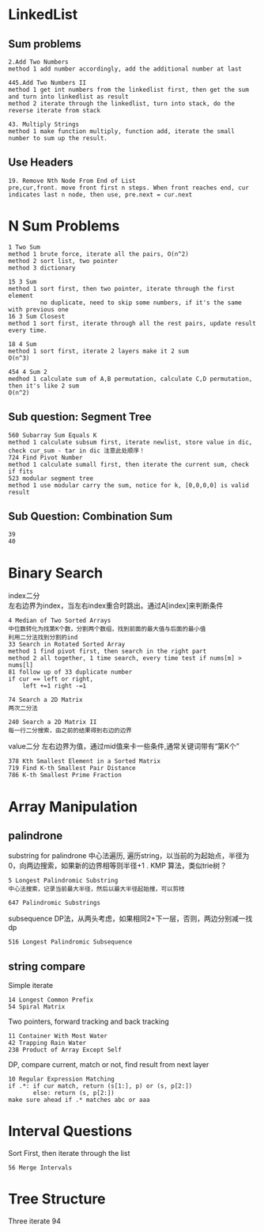 LinkedList 
====
  Sum problems
  ----
    2.Add Two Numbers
    method 1 add number accordingly, add the additional number at last
    
    445.Add Two Numbers II
    method 1 get int numbers from the linkedlist first, then get the sum and turn into linkedlist as result
    method 2 iterate through the linkedlist, turn into stack, do the reverse iterate from stack
  
    43. Multiply Strings
    method 1 make function multiply, function add, iterate the small number to sum up the result.
  Use Headers
  ----
    19. Remove Nth Node From End of List
    pre,cur,front. move front first n steps. When front reaches end, cur indicates last n node, then use, pre.next = cur.next

N Sum Problems
====
    1 Two Sum
    method 1 brute force, iterate all the pairs, O(n^2)
    method 2 sort list, two pointer
    method 3 dictionary
  
    15 3 Sum
    method 1 sort first, then two pointer, iterate through the first element
             no duplicate, need to skip some numbers, if it's the same with previous one
    16 3 Sum Closest
    method 1 sort first, iterate through all the rest pairs, update result every time.
  
    18 4 Sum
    method 1 sort first, iterate 2 layers make it 2 sum
    O(n^3)
  
    454 4 Sum 2
    medhod 1 calculate sum of A,B permutation, calculate C,D permutation, then it's like 2 sum
    O(n^2)
  
  Sub question: Segment Tree
  ----
  
    560 Subarray Sum Equals K
    method 1 calculate subsum first, iterate newlist, store value in dic, check cur_sum - tar in dic 注意此处顺序！
    724 Find Pivot Number
    method 1 calculate sumall first, then iterate the current sum, check if fits
    523 modular segment tree
    method 1 use modular carry the sum, notice for k, [0,0,0,0] is valid result
  
  Sub Question: Combination Sum
  ----
    39
    40 
  
Binary Search
====
  index二分  
  左右边界为index，当左右index重合时跳出。通过A[index]来判断条件
  
    4 Median of Two Sorted Arrays
    中位数转化为找第K个数，分割两个数组，找到前面的最大值与后面的最小值
    利用二分法找到分割的ind
    33 Search in Rotated Sorted Array
    method 1 find pivot first, then search in the right part
    method 2 all together, 1 time search, every time test if nums[m] > nums[l]
    81 follow up of 33 duplicate number
    if cur == left or right, 
        left +=1 right -=1
  
    74 Search a 2D Matrix
    两次二分法
  
    240 Search a 2D Matrix II
    每一行二分搜索，由之前的结果得到右边的边界
  
  value二分
  左右边界为值，通过mid值来卡一些条件,通常关键词带有“第K个”
  
    378 Kth Smallest Element in a Sorted Matrix
    719 Find K-th Smallest Pair Distance
    786 K-th Smallest Prime Fraction
  

Array Manipulation
====
  palindrone
  ----
  substring for palindrone
  中心法遍历, 遍历string，以当前的为起始点，半径为0，向两边搜索，如果新的边界相等则半径+1 . 
  KMP 算法，类似trie树？
  
    5 Longest Palindromic Substring
    中心法搜索，记录当前最大半径，然后以最大半径起始搜，可以剪枝
    
    647 Palindromic Substrings
  
  subsequence
  DP法，从两头考虑，如果相同2+下一层，否则，两边分别减一找dp
  
    516 Longest Palindromic Subsequence
  
  string compare
  ----
  Simple iterate
  
    14 Longest Common Prefix
    54 Spiral Matrix
    
    
  Two pointers, forward tracking and back tracking
  
    11 Container With Most Water
    42 Trapping Rain Water
    238 Product of Array Except Self
  
  DP, compare current, match or not, find result from next layer
  
    10 Regular Expression Matching
    if .*: if cur match, return (s[1:], p) or (s, p[2:])
           else: return (s, p[2:])
    make sure ahead if .* matches abc or aaa

Interval Questions
====
  Sort First, then iterate through the list 
  
    56 Merge Intervals
    
Tree Structure
====
  Three iterate
    94
     
   
